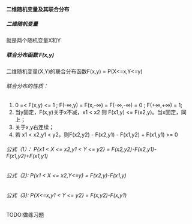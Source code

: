 #### 二维随机变量及其联合分布
##### 二维随机变量
就是两个随机变量X和Y
##### 联合分布函数 F(x,y)
二维随机变量(X,Y)的联合分布函数F(x,y) = P(X<=x,Y<=y)
###### 联合分布的性质：
1. 0 =< F(x,y) <= 1 ; F(-∞,y) = F(x,-∞) = F(-∞,-∞) = 0 ; F(+∞,+∞) = 1;
2. 当y固定，F(x,y)关于x不减，x1 < x2 则 F(x1,y) <= F(x2,y)。当x固定，同上；
3. 关于x,y右连续；
4. 若 x1 < x2,y1 < y2，则F(x2,y2) - F(x2,y1) - F(x1,y2) + F(x1,y1) >= 0
###### 公式（1）： P{x1 < X <= x2,y1 < Y <= y2} = F(x2,y2)-F(x2,y1)-F(x1,y2)+F(x1,y1)
###### 公式（2):  P{x1 < X <= x2,Y<=y} = F(x2,y)-F(x1,y)
###### 公式（3):  P{X<=x,y1 < Y <= y2} = F(x,y2)-F(x,y1)

TODO:做练习题

